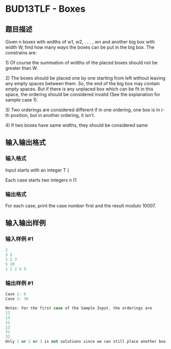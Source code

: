# BUD13TLF - Boxes

## 题目描述

Given n boxes with widths of w1, w2, . . . , wn and another big box with width W, find how many ways the boxes can be put in the big box. The constrains are:

1\) Of course the summation of widths of the placed boxes should not be greater than W.

2\) The boxes should be placed one by one starting from left without leaving any empty spaces between them. So, the end of the big box may contain empty spaces. But if there is any unplaced box which can be fit in this space, the ordering should be considered invalid (See the explanation for sample case 1).

3\) Two orderings are considered different if in one ordering, one box is in i-th position, but in another ordering, it isn’t.

4\) If two boxes have same widths, they should be considered same

## 输入输出格式

### 输入格式

Input starts with an integer T (

Each case starts two integers n (1

### 输出格式

For each case, print the case number first and the result modulo 10007.

## 输入输出样例

### 输入样例 #1

```cpp
2
3 5
1 2 3
5 10
1 2 2 4 5
```


### 输出样例 #1

```cpp
Case 1: 6
Case 2: 30

Notes: For the first case of the Sample Input, the orderings are
12
13
21
23
31
32
Only 1 or 2 or 3 is not solutions since we can still place another box.
```


